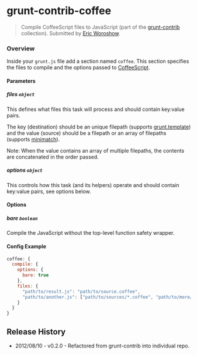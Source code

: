 # grunt-contrib-coffee
> Compile CoffeeScript files to JavaScript (part of the [grunt-contrib](https://github.com/gruntjs/grunt-contrib) collection). Submitted by [Eric Woroshow](https://github.com/errcw).

### Overview

Inside your `grunt.js` file add a section named `coffee`. This section specifies the files to compile and the options passed to [CoffeeScript](http://coffeescript.org/#usage).

#### Parameters

##### files ```object```

This defines what files this task will process and should contain key:value pairs.

The key (destination) should be an unique filepath (supports [grunt.template](https://github.com/cowboy/grunt/blob/master/docs/api_template.md)) and the value (source) should be a filepath or an array of filepaths (supports [minimatch](https://github.com/isaacs/minimatch)).

Note: When the value contains an array of multiple filepaths, the contents are concatenated in the order passed.

##### options ```object```

This controls how this task (and its helpers) operate and should contain key:value pairs, see options below.

#### Options

##### bare ```boolean```

Compile the JavaScript without the top-level function safety wrapper.

#### Config Example

``` javascript
coffee: {
  compile: {
    options: {
      bare: true
    },
    files: {
      "path/to/result.js": "path/to/source.coffee",
      "path/to/another.js": ["path/to/sources/*.coffee", "path/to/more/*.coffee"]
    }
  }
}
```

## Release History

* 2012/08/10 - v0.2.0 - Refactored from grunt-contrib into individual repo.